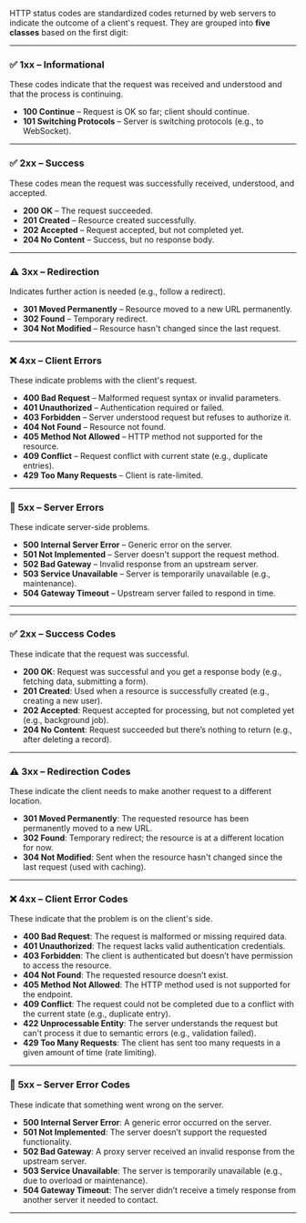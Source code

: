 HTTP status codes are standardized codes returned by web servers to indicate the outcome of a client's request. They are grouped into **five classes** based on the first digit:

---

### ✅ **1xx – Informational**

These codes indicate that the request was received and understood and that the process is continuing.

- **100 Continue** – Request is OK so far; client should continue.
- **101 Switching Protocols** – Server is switching protocols (e.g., to WebSocket).

---

### ✅ **2xx – Success**

These codes mean the request was successfully received, understood, and accepted.

- **200 OK** – The request succeeded.
- **201 Created** – Resource created successfully.
- **202 Accepted** – Request accepted, but not completed yet.
- **204 No Content** – Success, but no response body.

---

### ⚠️ **3xx – Redirection**

Indicates further action is needed (e.g., follow a redirect).

- **301 Moved Permanently** – Resource moved to a new URL permanently.
- **302 Found** – Temporary redirect.
- **304 Not Modified** – Resource hasn't changed since the last request.

---

### ❌ **4xx – Client Errors**

These indicate problems with the client's request.

- **400 Bad Request** – Malformed request syntax or invalid parameters.
- **401 Unauthorized** – Authentication required or failed.
- **403 Forbidden** – Server understood request but refuses to authorize it.
- **404 Not Found** – Resource not found.
- **405 Method Not Allowed** – HTTP method not supported for the resource.
- **409 Conflict** – Request conflict with current state (e.g., duplicate entries).
- **429 Too Many Requests** – Client is rate-limited.

---

### 🚫 **5xx – Server Errors**

These indicate server-side problems.

- **500 Internal Server Error** – Generic error on the server.
- **501 Not Implemented** – Server doesn't support the request method.
- **502 Bad Gateway** – Invalid response from an upstream server.
- **503 Service Unavailable** – Server is temporarily unavailable (e.g., maintenance).
- **504 Gateway Timeout** – Upstream server failed to respond in time.

---

---

### ✅ **2xx – Success Codes**

These indicate that the request was successful.

- **200 OK**: Request was successful and you get a response body (e.g., fetching data, submitting a form).
- **201 Created**: Used when a resource is successfully created (e.g., creating a new user).
- **202 Accepted**: Request accepted for processing, but not completed yet (e.g., background job).
- **204 No Content**: Request succeeded but there’s nothing to return (e.g., after deleting a record).

---

### ⚠️ **3xx – Redirection Codes**

These indicate the client needs to make another request to a different location.

- **301 Moved Permanently**: The requested resource has been permanently moved to a new URL.
- **302 Found**: Temporary redirect; the resource is at a different location for now.
- **304 Not Modified**: Sent when the resource hasn't changed since the last request (used with caching).

---

### ❌ **4xx – Client Error Codes**

These indicate that the problem is on the client's side.

- **400 Bad Request**: The request is malformed or missing required data.
- **401 Unauthorized**: The request lacks valid authentication credentials.
- **403 Forbidden**: The client is authenticated but doesn’t have permission to access the resource.
- **404 Not Found**: The requested resource doesn’t exist.
- **405 Method Not Allowed**: The HTTP method used is not supported for the endpoint.
- **409 Conflict**: The request could not be completed due to a conflict with the current state (e.g., duplicate entry).
- **422 Unprocessable Entity**: The server understands the request but can't process it due to semantic errors (e.g., validation failed).
- **429 Too Many Requests**: The client has sent too many requests in a given amount of time (rate limiting).

---

### 🚫 **5xx – Server Error Codes**

These indicate that something went wrong on the server.

- **500 Internal Server Error**: A generic error occurred on the server.
- **501 Not Implemented**: The server doesn’t support the requested functionality.
- **502 Bad Gateway**: A proxy server received an invalid response from the upstream server.
- **503 Service Unavailable**: The server is temporarily unavailable (e.g., due to overload or maintenance).
- **504 Gateway Timeout**: The server didn’t receive a timely response from another server it needed to contact.

---
